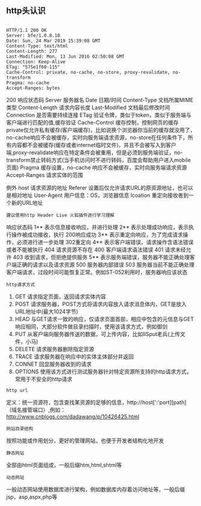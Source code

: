http头认识
---
```

HTTP/1.1 200 OK
Server: bfe/1.0.8.18
Date: Sun, 24 Mar 2019 15:39:08 GMT
Content-Type: text/html
Content-Length: 277
Last-Modified: Mon, 13 Jun 2016 02:50:08 GMT
Connection: Keep-Alive
ETag: "575e1f60-115"
Cache-Control: private, no-cache, no-store, proxy-revalidate, no-transform
Pragma: no-cache
Accept-Ranges: bytes
```
200            响应状态码
Server         服务器名
Date           日期/时间
Content-Type   文档所属MIME类型
Content-Length 请求内容长度
Last-Modified  文档最后修改时间
Connection     是否需要持续连接
ETag           验证令牌，类似于token，类似于服务端与客户端进行匹配的值,缓存验证
Cache-Control  缓存控制，控制网页的缓存  private仅允许私有缓存(客户端缓存)，比如说换个浏览器你当前的缓存就没用了，no-cache响应不会被缓存，实时向服务端请求资源，no-store在任何条件下，所有内容都不会被缓存(缓存或者internet临时文件)，并且不会被写入到客户端,proxy-revalidate响应在特定条件会被重用，但是必须到服务端验证，no-transform禁止转码方式(当手机访问时不进行转码，百度会帮助用户进入mobile页面)
Pragma         缓存设置，no-cache 响应不会被缓存，实时向服务端请求资源
Accept-Ranges  请求实体的范围

例外
host           请求资源的地址
Referer        设置后仅允许请求URL的原资源地址，也可以是相对地址
User-Agent     用户信息：OS，浏览器信息
lcoation       重定向接收者到一个新的URL地址

```
建议使用http Header Live 火狐插件进行学习理解
```
响应状态码
1**   表示信息接收响应，并进行处理
2**   表示处理成功响应，表示执行操作被成功接收，执行          200响应成功
3**   表示重定向响应，为了完成请求操作，必须进行进一步处理     302重定向
4**   表示客户端错误，请求操作含语法错误或者不能被执行         404 请求资源不存在  400 客户端请求语法错误 401 请求未经允许 403 收到请求，但拒绝提供服务 
5**   表示服务端错误，服务器不能正确处理客户端正确的请求以及请求资源   500 服务器内部错误  503 服务器当前不能正确处理客户端请求，过段时间可能恢复正常。例如ST-052利用时，服务器响应该状态

```
http请求方式
```
1. GET       请求指定页面，返回请求实体内容
2. POST      请求服务器，POST方式将请求内容放入请求消息体内，GET是放入URL地址中(最大1024字节)
3. HEAD      与GET请求一致的响应，仅请求页面首部，相应中包含的元信息与GET响应相同，大部分软件做目录扫描时，使用该请求方式，例如御剑
4. PUT       从客户端向服务器传送的数据，可上传内容，比如IISput老兵(上传文件，小马)
5. DELETE    请求服务器删除指定资源
6. TRACE     请求服务器在响应中的实体主体部分并返回
7. CONNET    回显服务器收到的请求
8. OPTIONS   使用该方式进行测试服务器针对特定资源所支持的http请求方式，常用于不安全的http请求

```
http url
```
定义：统一资源符，包含查找某资源的足够的信息，http://host[':'port][path]（域名接管端口）,例如：http://www.cnblogs.com/dadawang/p/10426425.html

```
网站目录结构
```
按照功能或作用划分，更好的管理网站，也便于开发者结构化地开发

```
静态网站
```
全部由html页面组成，一般后缀htm,html,shtml等

```
动态网站
```
一般动态网站使用数据库进行架构，例如数据库内存着访问地址等，一般后缀jsp，asp,aspx,php等